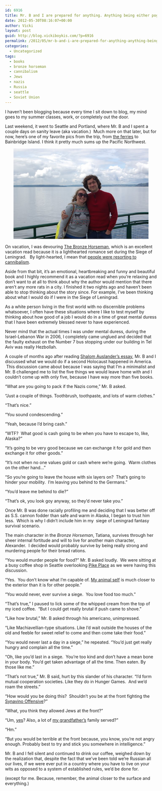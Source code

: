 ```yaml
---
id: 6916
title: Mr. B and I are prepared for anything. Anything being either pogroms or the Siege of Leningrad.
date: 2012-05-30T08:16:07+00:00
author: Vicki
layout: post
guid: http://blog.vickiboykis.com/?p=6916
permalink: /2012/05/mr-b-and-i-are-prepared-for-anything-anything-being-either-pogroms-or-the-siege-of-leningrad/
categories:
  - Uncategorized
tags:
  - books
  - bronze horseman
  - cannibalism
  - Jews
  - nazis
  - Russia
  - seattle
  - Soviet Union
---
```

I haven&#8217;t been blogging because every time I sit down to blog, my mind goes to my summer classes, work, or completely out the door.

Last weekend, it went to Seattle and Portland, where Mr. B and I spent a couple days on sanity leave (aka vacation.)  Much more on that later, but for now, here&#8217;s one of my favorite pics from the trip, from <a href="http://www.yelp.com/biz/washington-state-ferries-seattle" target="_blank">the ferries</a> to Bainbridge Island. I think it pretty much sums up the Pacific Northwest.

<p style="text-align: center;">
  <a href="https://raw.githubusercontent.com/veekaybee/wlb/gh-pages/assets/images/2012/05/DSC_0937.jpg"><img class="aligncenter  wp-image-6917" title="DSC_0937" src="https://raw.githubusercontent.com/veekaybee/wlb/gh-pages/assets/images/2012/05/DSC_0937.jpg" alt="" width="448" height="298" /></a>
</p>

<p style="text-align: left;">
  On vacation, I was devouring <a href="http://www.amazon.com/The-Bronze-Horseman-Paullina-Simons/dp/0061031127" target="_blank">The Bronze Horseman</a>, which is an excellent vacation read because it is a lighthearted romance set during the Siege of Leningrad.   By light-hearted, I mean that <a href="http://it.stlawu.edu/~rkreuzer/pcavallerano/leningradweb.htm" target="_blank">people were resorting to cannibalism</a>.
</p>

<p style="text-align: left;">
  Aside from that bit, it&#8217;s an emotional, heartbreaking and funny and beautiful book and I highly recommend it as a vacation read when you&#8217;re relaxing and don&#8217;t want to at all to think about why the author would mention that there aren&#8217;t any more rats in a city. I finished it two nights ago and haven&#8217;t been able to stop thinking about the story since. For example, I&#8217;ve been thinking about what I would do if I were in the Siege of Leningrad.
</p>

<p style="text-align: left;">
  As a white person living in the first world with no discernible problems whatsoever, I often have these situations where I like to test myself by thinking about how good of a job I would do in a time of great mental duress that I have been extremely blessed never to have experienced.
</p>

<p style="text-align: left;">
  Never mind that the actual times I was under mental duress, during the Israel-Lebanon War in 2006, I completely came unglued and decided that the faulty exhaust on the Number 7 bus stopping under our building in Tel Aviv was really Hezbollah.
</p>

<p style="text-align: left;">
  A couple of months ago after reading <a href="http://www.tabletmag.com/jewish-life-and-religion/30057/in-the-attic" target="_blank">Shalom Auslander&#8217;s essay</a>, Mr. B and I discussed what we would do if a second Holocaust happened in America.  This discussion came about because I was saying that I&#8217;m a minimalist and Mr. B challenged me to list the five things we would leave home with and I couldn&#8217;t come up with only five, because I have way more than five books.
</p>

<p style="text-align: left;">
  &#8220;What are you going to pack if the Nazis come,&#8221; Mr. B asked.
</p>

<p style="text-align: left;">
  &#8220;Just a couple of things. Toothbrush, toothpaste, and lots of warm clothes.&#8221;
</p>

<p style="text-align: left;">
  &#8220;That&#8217;s nice.&#8221;
</p>

<p style="text-align: left;">
  &#8220;You sound condescending.&#8221;
</p>

<p style="text-align: left;">
  &#8220;Yeah, because I&#8217;d bring cash.&#8221;
</p>

<p style="text-align: left;">
  &#8220;WTF?  What good is cash going to be when you have to escape to, like, Alaska?&#8221;
</p>

<p style="text-align: left;">
  &#8220;It&#8217;s going to be very good because we can exchange it for gold and then exchange it for other goods.&#8221;
</p>

<p style="text-align: left;">
  &#8220;It&#8217;s not when no one values gold or cash where we&#8217;re going.  Warm clothes on the other hand&#8230;&#8221;
</p>

<p style="text-align: left;">
  &#8220;So you&#8217;re going to leave the house with six layers on?  That&#8217;s going to hinder your mobility.  I&#8217;m leaving you behind to the Germans.&#8221;
</p>

<p style="text-align: left;">
  &#8220;You&#8217;d leave me behind to die?&#8221;
</p>

<p style="text-align: left;">
  &#8220;That&#8217;s ok, you look goy anyway, so they&#8217;d never take you.&#8221;
</p>

<p style="text-align: left;">
  Once Mr. B was done racially profiling me and deciding that I was better off as S.S. cannon fodder than safe and warm in Alaska, I began to trust him less.  Which is why I didn&#8217;t include him in my  siege of Leningrad fantasy survival scenario.
</p>

<p style="text-align: left;">
  The main character in the <em>Bronze Horseman</em>, Tatiana, survives through her sheer internal fortitude and will to live for another main character, Alexander.  I decided would probably survive by being really strong and murdering people for their bread rations.
</p>

<p style="text-align: left;">
  &#8220;You would murder people for food?&#8221; Mr. B asked loudly.  We were sitting at a busy coffee shop in Seattle overlooking <a href="http://en.wikipedia.org/wiki/Pike_Place_Market" target="_blank">Pike Place</a> as we were having this discussion.
</p>

<p style="text-align: left;">
  &#8220;Yes.  You don&#8217;t know what I&#8217;m capable of. <a href="http://en.wikipedia.org/wiki/The_Prince" target="_blank">My animal self</a> is much closer to the exterior than it is for other people.&#8221;
</p>

<p style="text-align: left;">
  &#8220;You would never, ever survive a siege.  You love food too much.&#8221;
</p>

<p style="text-align: left;">
  &#8220;That&#8217;s true,&#8221; I paused to lick some of the whipped cream from the top of my iced coffee.  &#8220;But I could get really brutal if push came to shove.&#8221;
</p>

<p style="text-align: left;">
  &#8220;Like how brutal,&#8221; Mr. B asked through his americano, unimpressed.
</p>

<p style="text-align: left;">
  &#8220;Like Machiavellian-type situations. Like I&#8217;d wait outside the houses of the old and feeble for sweet relief to come and then come take their food.&#8221;
</p>

<p style="text-align: left;">
  &#8220;You would never last a day in a siege,&#8221; he repeated. &#8220;You&#8217;d just get really hungry and complain all the time.&#8221;
</p>

<p style="text-align: left;">
  &#8220;Oh, like you&#8217;d last in a siege.  You&#8217;re too kind and don&#8217;t have a mean bone in your body. You&#8217;d get taken advantage of all the time. Then eaten. By those like me.&#8221;
</p>

<p style="text-align: left;">
  &#8220;That&#8217;s not true,&#8221; Mr. B said, hurt by this slander of his character. &#8220;I&#8217;d form mutual cooperation societies. Like they do in Hunger Games.  And we&#8217;d roam the streets.&#8221;
</p>

<p style="text-align: left;">
  &#8220;How would you be doing this?  Shouldn&#8217;t you be at the front fighting the <a href="http://en.wikipedia.org/wiki/Siege_of_Leningrad#Sinyavino_Offensive" target="_blank">Synavino Offensive</a>?&#8221;
</p>

<p style="text-align: left;">
  &#8220;What, you think they allowed Jews at the front?&#8221;
</p>

<p style="text-align: left;">
  &#8220;Um, <a href="http://www.lettersfront.org/" target="_blank">yes</a>? Also, a lot of <a href="http://blog.vickiboykis.com/2011/10/a-guide-to-trolling-jewish-organizations-featuring-my-grandfather/" target="_blank">my grandfather&#8217;s</a> family served?&#8221;
</p>

<p style="text-align: left;">
  &#8220;Hm.&#8221;
</p>

<p style="text-align: left;">
  &#8220;But you would be terrible at the front because, you know, you&#8217;re not angry enough. Probably best to try and stick you somewhere in intelligence.&#8221;
</p>

<p style="text-align: left;">
  Mr. B and I fell silent and continued to drink our coffee, weighed down by the realization that, despite the fact that we&#8217;ve been told we&#8217;re Russian all our lives, if we were ever put in a country where you have to live on your wits as opposed to a system of established rules, we&#8217;d be done for.
</p>

<p style="text-align: left;">
  (except for me. Because, remember, the animal closer to the surface and everything.)
</p>

<p style="text-align: left;">